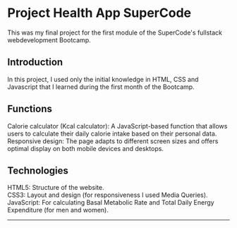 # Project Health App SuperCode

This was my final project for the first module of the SuperCode's fullstack webdevelopment Bootcamp.

## Introduction

In this project, I used only the initial knowledge in HTML, CSS and Javascript that I learned during the first month of the Bootcamp.

## Functions

Calorie calculator (Kcal calculator): A JavaScript-based function that allows users to calculate their daily calorie intake based on their personal data.
Responsive design: The page adapts to different screen sizes and offers optimal display on both mobile devices and desktops.

## Technologies

<bold>HTML5:</bold> Structure of the website.
<br>
<bold>CSS3:</bold> Layout and design (for responsiveness I used Media Queries).
<br>
<bold>JavaScript:</bold> For calculating Basal Metabolic Rate and Total Daily Energy Expenditure (for men and women).

---
